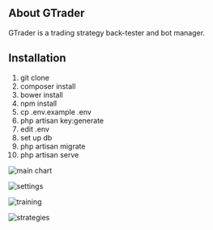 ## About GTrader

GTrader is a trading strategy back-tester and bot manager.

## Installation

1. git clone
2. composer install
3. bower install
4. npm install
5. cp .env.example .env
6. php artisan key:generate
7. edit .env
8. set up db
9. php artisan migrate
10. php artisan serve

![main chart](https://cloud.githubusercontent.com/assets/12033369/23566860/fdeaecca-0053-11e7-9c57-7de5d9aa8297.png)

![settings](https://cloud.githubusercontent.com/assets/12033369/23566869/08e82b60-0054-11e7-9637-3de98b20c5cf.png)

![training](https://cloud.githubusercontent.com/assets/12033369/23566864/01f26f1e-0054-11e7-82fd-c23d142728fa.png)

![strategies](https://cloud.githubusercontent.com/assets/12033369/23566871/0e0255da-0054-11e7-861d-3412d534c426.png)
